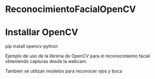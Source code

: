 # ReconocimientoFacialOpenCV

# Installar OpenCV
pip install opencv-python

Ejemplo de uso de la libreria de OpenCV para el reconocimiento facial
obteniendo capturas desde la webcam.

Tambien se utilizan modelos para reconocer ojos y boca
